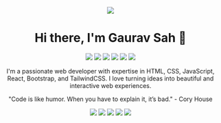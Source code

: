 <!-- Banner -->
<p align="center">
  <img src="https://user-images.githubusercontent.com/115187902/230700872-d5f44b85-56c7-4e27-80a4-6e2db901e60c.gif" />
</p>

<!-- Name -->
<h1 align="center">Hi there, I'm Gaurav Sah 👋</h1>

<!-- Skills -->
<p align="center">
  <img src="https://img.shields.io/badge/HTML-Expert-orange" />
  <img src="https://img.shields.io/badge/CSS-Expert-blue" />
  <img src="https://img.shields.io/badge/Javascript-Expert-yellow" />
  <img src="https://img.shields.io/badge/React-Expert-green" />
  <img src="https://img.shields.io/badge/Bootstrap-Expert-purple" />
  <img src="https://img.shields.io/badge/TailwindCSS-Expert-blueviolet" />
</p>

<!-- About -->
<p align="center">
  I'm a passionate web developer with expertise in HTML, CSS, JavaScript, React, Bootstrap, and TailwindCSS. I love turning ideas into beautiful and interactive web experiences.
</p>

<!-- Motivational Quote -->
<p align="center">
  "Code is like humor. When you have to explain it, it’s bad." - Cory House
</p>

<!-- Contact -->
<p align="center">
  <a href="https://www.linkedin.com/in/gauravssah"><img src="https://onmsft.com/wp-content/uploads/2021/03/linkedinappicon-768x576.jpg" /></a>
  <a href="https://github.com/gauravssah"><img src="https://www.google.com/url?sa=i&url=https%3A%2F%2Fgithub.com%2Flogos&psig=AOvVaw2aj1UzoxeU8XFPi67cBgP2&ust=1713008743654000&source=images&cd=vfe&opi=89978449&ved=0CBIQjRxqFwoTCKCsiv_MvIUDFQAAAAAdAAAAABAE" /></a>
  <a href="https://twitter.com/gauravssah"><img src="https://www.google.com/url?sa=i&url=https%3A%2F%2Fwww.phoronix.com%2Fnews%2FTwitter-X-X.Org-Logos&psig=AOvVaw1XOOxP1nJm1Jd6rd15BBb7&ust=1713008799199000&source=images&cd=vfe&opi=89978449&ved=0CBIQjRxqFwoTCIit4prNvIUDFQAAAAAdAAAAABAS" /></a>
  <a href="https://www.instagram.com/gauravssah"><img src="https://cdn.pixabay.com/photo/2016/08/09/17/52/instagram-1581266_640.jpg" /></a>
  <a href="https://www.facebook.com/gauravssah"><img src="https://static-00.iconduck.com/assets.00/facebook-icon-512x512-seb542ju.png" /></a>
</p>
